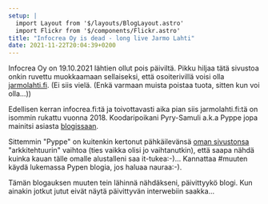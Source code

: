 ```yaml
---
setup: |
  import Layout from '$/layouts/BlogLayout.astro'
  import Flickr from '$/components/Flickr.astro'
title: "Infocrea Oy is dead - long live Jarmo Lahti"
date: 2021-11-22T20:04:39+0200
---
```

Infocrea Oy on 19.10.2021 lähtien ollut pois päiviltä. Pikku hiljaa tätä sivustoa onkin ruvettu muokkaamaan sellaiseksi, että osoiterivillä voisi olla [jarmolahti.fi](http://jarmolahti.fi). (Ei siis vielä. (Enkä varmaan muista poistaa tuota, sitten kun voi olla...))<!--more-->

Edellisen kerran infocrea.fi:tä ja toivottavasti aika pian siis jarmolahti.fi:tä on isommin rukattu vuonna 2018. Koodaripoikani Pyry-Samuli a.k.a Pyppe jopa mainitsi asiasta [blogissaan](https://www.pyppe.fi/blog/2018/06/from-wordpress-to-gatsby).

Sittemmin "Pyppe" on kuitenkin kertonut pähkäilevänsä [oman sivustonsa](https://www.pyppe.fi/) "arkkitehtuurin" vaihtoa (ties vaikka olisi jo vaihtanutkin), että saapa nähdä kuinka kauan tälle omalle alustalleni saa it-tukea:-)... Kannattaa #muuten käydä lukemassa Pypen blogia, jos haluaa nauraa:-).

Tämän blogauksen muuten tein lähinnä nähdäkseni, päivittyykö blogi. Kun ainakin jotkut jutut eivät näytä päivittyvän interwebiin saakka... 